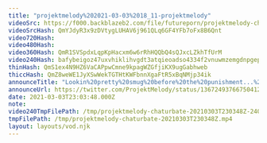 ```yaml
---
title: "projektmelody%202021-03-03%2018_11-projektmelody"
videoSrc: https://f000.backblazeb2.com/file/futureporn/projektmelody-chaturbate-2021-03-03.mp4
videoSrcHash: QmYJdyR3x9zDVtygLUHAV6j961QLq6GF4YFb7oFx8B6Qnt
video720Hash: 
video480Hash: 
video360Hash: QmR1SVSpdxLqpKpHacxm6w6rRhHQQbQ4sQJxcLZkhTfUrM
video240Hash: bafybeigoz47uxvhiklihvgdt3atqieoadso4334f2vnuwmzemgdnpgepvq?filename=projektmelody-chaturbate-20210303T230348Z-240p.mp4
thinHash: QmS1ex4N9HZ6VaCAPpwCmne9kpagWZGfjiKX9ugGabhweb
thiccHash: QmZ8weWE1JyXSwWekTGTHtKWFbnnXgaFtR5xBqNMjp34ik
announceTitle: "Lookin%20pretty%20smug%20before%20the%20punishment...%20Accountability%20day%20folks.%20I%20say%20a%20swear%2C%20I%20do%20a%20squat%20SAVE%20ME"
announceUrl: https://twitter.com/ProjektMelody/status/1367249376675041285
date: 2021-03-03T23:03:48.000Z
note: 
video240TmpFilePath: /tmp/projektmelody-chaturbate-20210303T230348Z-240p.mp4
tmpFilePath: /tmp/projektmelody-chaturbate-20210303T230348Z.mp4
layout: layouts/vod.njk
---
```

